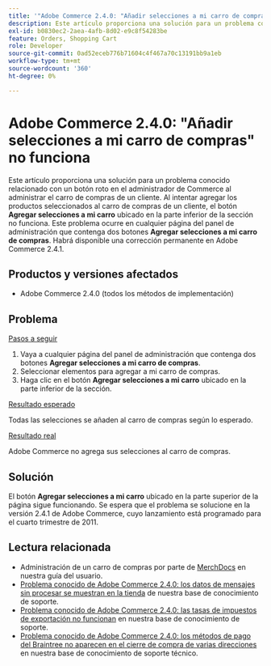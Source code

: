 ```yaml
---
title: '"Adobe Commerce 2.4.0: "Añadir selecciones a mi carro de compras" no funciona"'
description: Este artículo proporciona una solución para un problema conocido relacionado con un botón roto en el administrador de Commerce al administrar el carro de compras de un cliente. Al intentar agregar los productos seleccionados al carro de compras de un cliente, el botón **Agregar selecciones al carro de compras** situado en la parte inferior de la sección no funciona. Este problema se produce en cualquier página del panel de administración que contenga dos botones **Agregar selecciones al carro de compras**. Habrá disponible una corrección permanente en Adobe Commerce 2.4.1.
exl-id: b0830ec2-2aea-4afb-8d02-e9c8f54283be
feature: Orders, Shopping Cart
role: Developer
source-git-commit: 0ad52eceb776b71604c4f467a70c13191bb9a1eb
workflow-type: tm+mt
source-wordcount: '360'
ht-degree: 0%

---
```


# Adobe Commerce 2.4.0: &quot;Añadir selecciones a mi carro de compras&quot; no funciona

Este artículo proporciona una solución para un problema conocido relacionado con un botón roto en el administrador de Commerce al administrar el carro de compras de un cliente. Al intentar agregar los productos seleccionados al carro de compras de un cliente, el botón **Agregar selecciones a mi carro** ubicado en la parte inferior de la sección no funciona. Este problema ocurre en cualquier página del panel de administración que contenga dos botones **Agregar selecciones a mi carro de compras**. Habrá disponible una corrección permanente en Adobe Commerce 2.4.1.

## Productos y versiones afectados

* Adobe Commerce 2.4.0 (todos los métodos de implementación)

## Problema

<u>Pasos a seguir</u>

1. Vaya a cualquier página del panel de administración que contenga dos botones **Agregar selecciones a mi carro de compras**.
1. Seleccionar elementos para agregar a mi carro de compras.
1. Haga clic en el botón **Agregar selecciones a mi carro** ubicado en la parte inferior de la sección.

<u>Resultado esperado</u>

Todas las selecciones se añaden al carro de compras según lo esperado.

<u>Resultado real</u>

Adobe Commerce no agrega sus selecciones al carro de compras.

## Solución

El botón **Agregar selecciones a mi carro** ubicado en la parte superior de la página sigue funcionando. Se espera que el problema se solucione en la versión 2.4.1 de Adobe Commerce, cuyo lanzamiento está programado para el cuarto trimestre de 2011.

## Lectura relacionada

* Administración de un carro de compras por parte de [MerchDocs](https://docs.magento.com/user-guide/sales/shopping-assisted-cart-manage.html) en nuestra guía del usuario.
* [Problema conocido de Adobe Commerce 2.4.0: los datos de mensajes sin procesar se muestran en la tienda](/help/troubleshooting/storefront/magento-2-4-0-issue-storefront-raw-message-data-display.md) de nuestra base de conocimiento de soporte.
* [Problema conocido de Adobe Commerce 2.4.0: las tasas de impuestos de exportación no funcionan](/help/troubleshooting/miscellaneous/magento-2-4-0-known-issue-export-tax-rates-does-not-work.md) en nuestra base de conocimiento de soporte.
* [Problema conocido de Adobe Commerce 2.4.0: los métodos de pago del Braintree no aparecen en el cierre de compra de varias direcciones](/help/troubleshooting/payments/magento-2-4-0-braintree-not-in-multiple-addresses-checkout.md) en nuestra base de conocimiento de soporte técnico.
